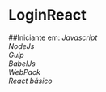 # LoginReact
##Iniciante em:
<em>Javascript</em>
<br/>
<em>NodeJs</em>
<br/>
<em>Gulp</em>
<br/>
<em>BabelJs</em>
<br/>
<em>WebPack</em>
<br/>
<em>React básico</em>